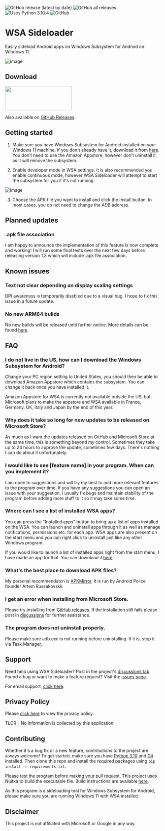 ![GitHub release (latest by date)](https://img.shields.io/github/v/release/infinitepower18/wsa-sideloader)
![GitHub all releases](https://img.shields.io/github/downloads/infinitepower18/WSA-Sideloader/total?label=GitHub%20downloads)
![Uses Python 3.10.4](https://img.shields.io/badge/python-3.10.4-yellow)
![GitHub](https://img.shields.io/github/license/infinitepower18/wsa-sideloader)

# WSA Sideloader
Easily sideload Android apps on Windows Subsystem for Android on Windows 11.

![image](https://user-images.githubusercontent.com/44692189/165937751-baf5c32d-ee57-4568-a9f4-db8ab70215c0.png)

## Download

<p><a href="https://apps.microsoft.com/store/detail/wsa-sideloader/XP8K140DLVSC0L">
<img src="https://getbadgecdn.azureedge.net/images/English_L.png" width="216" height="78">
</a></p>

Also available on [GitHub Releases](https://github.com/infinitepower18/WSA-Sideloader/releases).
                
## Getting started

1. Make sure you have Windows Subsystem for Android installed on your Windows 11 machine. If you don't already have it, download it from [here](https://aka.ms/AmazonAppstore). You don't need to use the Amazon Appstore, however don't uninstall it as it will remove the subsystem.

2. Enable developer mode in WSA settings. It is also recommended you enable continuous mode, however WSA Sideloader will attempt to start the subsystem for you if it's not running.

![image](https://user-images.githubusercontent.com/44692189/154768380-f0b01ed7-e622-4fdd-8eb7-bf1c758f8103.png)

3. Choose the APK file you want to install and click the Install button. In most cases, you do not need to change the ADB address.

## Planned updates

### .apk file association
I am happy to announce the implementation of this feature is now complete and working! I will run some final tests over the next few days before releasing version 1.3 which will include .apk file association.

## Known issues

### Text not clear depending on display scaling settings
DPI awareness is temporarily disabled due to a visual bug. I hope to fix this issue in a future update.

### No new ARM64 builds
No new builds will be released until further notice. More details can be found [here](https://github.com/infinitepower18/WSA-Sideloader/discussions/30).

## FAQ

### I do not live in the US, how can I download the Windows Subsystem for Android?
Change your PC region setting to United States, you should then be able to download Amazon Appstore which contains the subsystem. You can change it back once you have installed it.

Amazon Appstore for WSA is currently not available outside the US, but Microsoft plans to make the appstore and WSA available in France, Germany, UK, Italy and Japan by the end of this year.

### Why does it take so long for new updates to be released on Microsoft Store?
As much as I want the updates released on GitHub and Microsoft Store at the same time, this is something beyond my control. Sometimes they take up to 24 hours to approve the update, sometimes few days. There's nothing I can do about it unfortunately.

### I would like to see [feature name] in your program. When can you implement it?
I am open to suggestions and will try my best to add more relevant features to the program over time. If you have any suggestions you can open an issue with your suggestion. I usually fix bugs and maintain stability of the program before adding more stuff to it so it may take some time.

### Where can I see a list of installed WSA apps?
You can press the "Installed apps" button to bring up a list of apps installed on the WSA. You can launch and uninstall apps through it as well as manage notifications, permissions etc. for each app. WSA apps are also present on the start menu and you can right click to uninstall just like any other Windows program.

If you would like to launch a list of installed apps right from the start menu, I have made an app for that. You can download it [here](https://github.com/infinitepower18/WSA-InstalledApps).

### What's the best place to download APK files?
My personal recommendaton is [APKMirror](https://www.apkmirror.com/), it is run by Android Police founder Artem Russakovskii.

### I get an error when installing from Microsoft Store.
Please try installing from [GitHub releases](https://github.com/infinitepower18/WSA-Sideloader/releases/latest). If the installation still fails please post in [discussions](https://github.com/infinitepower18/WSA-Sideloader/discussions) for further assistance.

### The program does not uninstall properly.
Please make sure adb.exe is not running before uninstalling. If it is, stop it via Task Manager.

## Support

Need help using WSA Sideloader? Post in the project's [discussions tab](https://github.com/infinitepower18/WSA-Sideloader/discussions). Found a bug or want to make a feature request? Visit the [issues page](https://github.com/infinitepower18/WSA-Sideloader/issues).

For email support, [click here](https://forms.gle/Fkbyh7WRX17mQ7dW9).

## Privacy Policy

Please [click here](https://github.com/infinitepower18/WSA-Sideloader/blob/main/PrivacyPolicy.md) to view the privacy policy.

TLDR - No information is collected by this application.

## Contributing

Whether it's a bug fix or a new feature, contributions to the project are always welcome! To get started, make sure you have [Python 3.10](https://www.python.org/downloads/windows/) and [Git](https://gitforwindows.org/) installed. Then clone this repo and install the required packages using `pip install -r requirements.txt`.

Please test the program before making your pull request. This project uses Nuitka to build the executable file. Build instructions are available [here](https://github.com/infinitepower18/WSA-Sideloader/wiki/Build-Instructions).

As this program is a sideloading tool for Windows Subsystem for Android, please make sure you are running Windows 11 with WSA installed.

## Disclaimer
This project is not affiliated with Microsoft or Google in any way.
